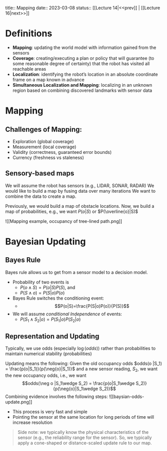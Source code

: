 title:: Mapping
date:: 2023-03-08
status:: 
[[Lecture 14|<<prev]] | [[Lecture 16|next>>]]

# Definitions

- **Mapping**: updating the world model with information gained from the sensors
- **Coverage**: creating/executing a plan or policy that will guarantee (to some reasonable degree of certainty) that the robot has visited all reachable areas
- **Localization**: identifying the robot’s location in an absolute coordinate frame on a map known in advance
- **Simultaneous Localization and Mapping**: localizing in an unknown region based on combining discovered landmarks with sensor data

# Mapping

## Challenges of Mapping:
- Exploration (global coverage)
- Measurement (local coverage)
- Validity (correctness, guaranteed error bounds)
- Currency (freshness vs staleness)

## Sensory-based maps
We will assume the robot has sensors (e.g., LIDAR, SONAR, RADAR)
We would like to build a map by fusing data over many iterations
We want to combine the data to create a map.

Previously, we would build a map of obstacle locations.
Now, we build a map of probabilities, e.g., we want $P(o|S)$ or $P(\overline{o}|S)$ 

![[Mapping example, occupancy of tree-lined path.png]]

# Bayesian Updating
## Bayes Rule
Bayes rule allows us to get from a sensor model to a decision model.
- Probability of two events is 
	- $P(o\wedge S)=P(o|S)P(S)$, and
	- $P(S\wedge o)=P(S|o)P(o)$
- Bayes Rule switches the conditioning event:
	- $$P(o|S)=\frac{P(S|o)P(o)}{P(S)}$$
- We will assume *conditional Independence* of events: 
	- $P(S_1\wedge S_2|o) = P(S_1|o)P(S_2|o)$

## Representation and Updating
Typically, we use odds (especially $\log(odds)$) rather than probabilities to maintain numerical stability (probabilities)

Updating means the following: Given the old occupancy odds $odds(o |S_1) = \frac{p(o|S_1)}{p(\neg{o}|S_1)}$ and a new sensor reading, $S_2$, we want the new occupancy odds, i.e., we want $$odds(\neg o |S_1\wedge S_2) = \frac{p(o|S_1\wedge S_2)}{p(\neg{o}|S_1\wedge S_2)}$$
Combining evidence involves the following steps:
![[baysian-odds-update.png]]
- This process is very fast and simple
- Pointing the sensor at the same location for long periods of time will increase resolution



> Side note: we typically know the physical characteristics of the sensor (e.g., the reliability range for the sensor). So, we typically apply a cone-shaped or distance-scaled update rule to our map.
